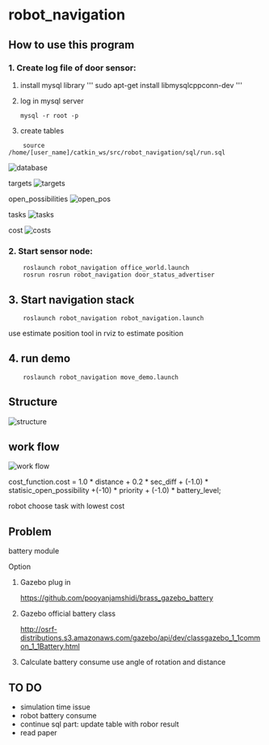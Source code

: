 # robot_navigation
## How to use this program

### 1.  Create log file of door sensor:
1. install mysql library
'''
sudo apt-get install libmysqlcppconn-dev
'''

2. log in mysql server 

    `mysql -r root -p`

3. create tables
```
    source /home/[user_name]/catkin_ws/src/robot_navigation/sql/run.sql
```
![database](./img/robot-database.png)

targets
![targets](./img/targets.png)

open_possibilities
![open_pos](./img/open_possibilities.png)

tasks
![tasks](./img/tasks.png)

cost
![costs](./img/costs.png)

### 2.  Start sensor node:
```
    roslaunch robot_navigation office_world.launch
    rosrun rosrun robot_navigation door_status_advertiser
```
## 3. Start navigation stack
```
    roslaunch robot_navigation robot_navigation.launch
```
use estimate position tool in rviz to estimate position

## 4. run demo
```
    roslaunch robot_navigation move_demo.launch
```
## Structure

![structure](./img/robot-ros_structure.png)

## work flow
![work flow](./img/robot-ros_workflow.png)

cost_function.cost = 1.0 * distance + 0.2 * sec_diff + (-1.0) * statisic_open_possibility +(-10) * priority  +  (-1.0) * battery_level;

robot choose task with lowest cost

## Problem 

battery module

Option 

1.  Gazebo plug in 
    
    https://github.com/pooyanjamshidi/brass_gazebo_battery
    
2. Gazebo official battery class

    http://osrf-distributions.s3.amazonaws.com/gazebo/api/dev/classgazebo_1_1common_1_1Battery.html

3.   Calculate battery consume use angle of rotation and distance

## TO DO

- simulation time issue
- robot battery consume
- continue sql part: update table with robor result
- read paper


